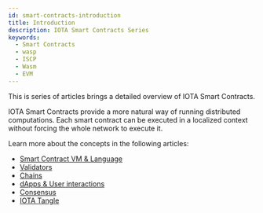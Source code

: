 ```yaml
---
id: smart-contracts-introduction
title: Introduction
description: IOTA Smart Contracts Series
keywords:
  - Smart Contracts
  - wasp
  - ISCP
  - Wasm
  - EVM
---
```


This is series of articles brings a detailed overview of IOTA Smart Contracts.

IOTA Smart Contracts provide a more natural way of running distributed computations. Each smart contract can be executed in a localized context without forcing the whole network to execute it.

Learn more about the concepts in the following articles:

- [Smart Contract VM & Language](02_VM-and-languages.md)
- [Validators](03_validators.md)
- [Chains](04_chains.md)
- [dApps & User interactions](05_dapps.md)
- [Consensus](06_consensus.md)
- [IOTA Tangle](07_tangle.mdx)
